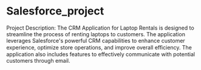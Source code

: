 # Salesforce_project
Project Description:
The CRM Application for Laptop Rentals is designed to streamline the process of renting laptops to customers. The application leverages Salesforce's powerful CRM capabilities to enhance customer experience, optimize store operations, and improve overall eﬃciency. The application also includes features to effectively communicate with potential customers through email.
